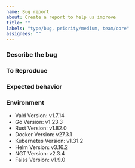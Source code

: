 ```yaml
---
name: Bug report
about: Create a report to help us improve
title: ""
labels: "type/bug, priority/medium, team/core"
assignees: ""
---
```


### Describe the bug

<!-- A clear and concise description of what the bug is. -->

### To Reproduce

<!-- Please describe the steps to reproduce the behavior: -->

### Expected behavior

<!-- A clear and concise description of what you expected to happen. -->

### Environment

<!--- Please change the versions below along with your environment -->

- Vald Version: v1.7.14
- Go Version: v1.23.3
- Rust Version: v1.82.0
- Docker Version: v27.3.1
- Kubernetes Version: v1.31.2
- Helm Version: v3.16.2
- NGT Version: v2.3.4
- Faiss Version: v1.9.0
